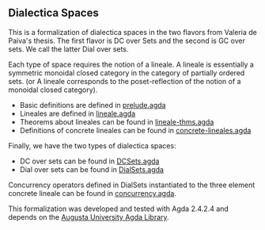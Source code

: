 Dialectica Spaces
-----------------

This is a formalization of dialectica spaces in the two flavors from
Valeria de Paiva's thesis.  The first flavor is DC over Sets and the
second is GC over sets.  We call the latter Dial over sets.

Each type of space requires the notion of a lineale. A lineale is
essentially a symmetric monoidal closed category in the category of
partially ordered sets. (or A lineale corresponds to the
poset-reflection of the notion of a monoidal closed category).

- Basic definitions are defined in [ prelude.agda ]( prelude.agda )
- Lineales are defined in [lineale.agda](lineale.agda)
- Theorems about lineales can be found in [lineale-thms.agda](lineale-thms.agda)
- Definitions of concrete lineales can be found in [concrete-lineales.agda](concrete-lineales.agda)

Finally, we have the two types of dialectica spaces:

- DC over sets can be found in [DCSets.agda](DCSets.agda)
- Dial over sets can be found in [DialSets.agda](DialSets.agda)

Concurrency operators defined in DialSets instantiated to the three
element concrete lineale can be found in
[concurrency.agda](concurrency.agda).

This formalization was developed and tested with Agda 2.4.2.4 and
depends on the [Augusta University Agda Library](https://github.com/heades/AUGL). 
